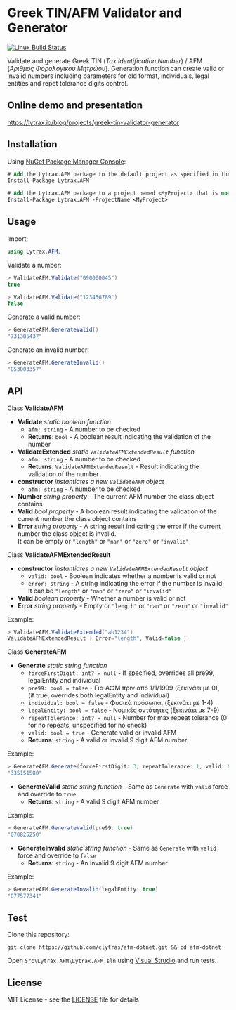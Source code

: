 # Greek TIN/AFM Validator and Generator

[![Linux Build Status](https://img.shields.io/travis/clytras/afm-dotnet.svg?style=flat)](https://travis-ci.org/clytras/afm-dotnet.svg?branch=master)


Validate and generate Greek TIN (*Tax Identification Number*) / AFM (*Αριθμός Φορολογικού Μητρώου*). Generation function can create valid or invalid numbers including parameters for old format, individuals, legal entities and repet tolerance digits control.

## Online demo and presentation

https://lytrax.io/blog/projects/greek-tin-validator-generator

## Installation

Using [NuGet Package Manager Console](https://docs.microsoft.com/en-us/nuget/consume-packages/install-use-packages-powershell):

```ps
# Add the Lytrax.AFM package to the default project as specified in the console's project selector
Install-Package Lytrax.AFM

# Add the Lytrax.AFM package to a project named <MyProject> that is not the default
Install-Package Lytrax.AFM -ProjectName <MyProject>
```

## Usage

Import:

```cs
using Lytrax.AFM;
```

Validate a number:

```cs
> ValidateAFM.Validate("090000045")
true

> ValidateAFM.Validate("123456789")
false
```

Generate a valid number:

```cs
> GenerateAFM.GenerateValid()
"731385437"
```

Generate an invalid number:

```cs
> GenerateAFM.GenerateInvalid()
"853003357"
```

## API

Class **ValidateAFM**
* **Validate** *static boolean function*
  * `afm: string` - A number to be checked
  * **Returns**: `bool` - A boolean result indicating the validation of the number
* **ValidateExtended** *static `ValidateAFMExtendedResult` function*
  * `afm: string` - A number to be checked
  * **Returns**: `ValidateAFMExtendedResult` - Result indicating the validation of the number
* **constructor** *instantiates a new `ValidateAFM` object*
  * `afm: string` - A number to be checked
* **Number** *string property* - The current AFM number the class object contains
* **Valid** *bool property* - A boolean result indicating the validation of the current number the class object contains
* **Error** *string property* - A string result indicating the error if the current number the class object is invalid.<br/>
It can be empty or `"length"` or `"nan"` or `"zero"` or `"invalid"`


Class **ValidateAFMExtendedResult**
* **constructor** *instantiates a new `ValidateAFMExtendedResult` object*
  * `valid: bool` - Boolean indicates whether a number is valid or not
  * `error: string` - A string indicating the error if the number is invalid.<br/>
  It can be `"length"` or `"nan"` or `"zero"` or `"invalid"`
* **Valid** *boolean property* - Whether a number is valid or not
* **Error** *string property* - Empty or `"length"` or `"nan"` or `"zero"` or `"invalid"`

Example:
```cs
> ValidateAFM.ValidateExtended("ab1234")
ValidateAFMExtendedResult { Error="length", Valid=false }
```

Class **GenerateAFM**
* **Generate** *static string function*
  * `forceFirstDigit: int? = null` - If specified, overrides all pre99, legalEntity and individual
  * `pre99: bool = false` - Για ΑΦΜ πριν από 1/1/1999 (ξεκινάει με 0),<br/>
  (if true, overrides both legalEntity and individual)
  * `individual: bool = false` - Φυσικά πρόσωπα, (ξεκινάει με 1-4)
  * `legalEntity: bool = false` - Νομικές οντότητες (ξεκινάει με 7-9)
  * `repeatTolerance: int? = null` - Number for max repeat tolerance (0 for no repeats, unspecified for no check)
  * `valid: bool = true` - Generate valid or invalid AFM
  * **Returns**: `string` - A valid or invalid 9 digit AFM number

Example:
```cs
> GenerateAFM.Generate(forceFirstDigit: 3, repeatTolerance: 1, valid: true)
"335151580"
```

* **GenerateValid** *static string function* - Same as `Generate` with `valid` force and override to `true`
  * **Returns**: `string` - A valid 9 digit AFM number

Example:
```cs
> GenerateAFM.GenerateValid(pre99: true)
"070825250"
```

* **GenerateInvalid** *static string function* - Same as `Generate` with `valid` force and override to `false`
  * **Returns**: `string` - An invalid 9 digit AFM number

Example:
```cs
> GenerateAFM.GenerateInvalid(legalEntity: true)
"877577341"
```

## Test

Clone this repository:

```
git clone https://github.com/clytras/afm-dotnet.git && cd afm-dotnet
```

Open `Src\Lytrax.AFM\Lytrax.AFM.sln` using [Visual Strudio](https://visualstudio.microsoft.com/vs/community/) and run tests.

## License

MIT License - see the [LICENSE](LICENSE) file for details
